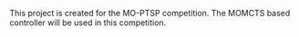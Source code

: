 This project is created for the MO-PTSP competition.
The MOMCTS based controller will be used in this competition.
